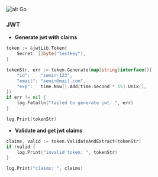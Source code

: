 ![alt Go](https://img.shields.io/github/go-mod/go-version/gobackpack/jwt)

### JWT

* **Generate jwt with claims**
```go
token := &jwtLib.Token{
    Secret: []byte("testkey"),
}

tokenStr, err := token.Generate(map[string]interface{}{
    "id":    "semir-123",
    "email": "semir@mail.com",
    "exp":   time.Now().Add(time.Second * 15).Unix(),
})
if err != nil {
    log.Fatalln("failed to generate jwt: ", err)
}

log.Print(tokenStr)
```

* **Validate and get jwt claims**
```go
claims, valid := token.ValidateAndExtract(tokenStr)
if !valid {
    log.Print("invalid token: ", tokenStr)
}

log.Print("claims: ", claims)
```
